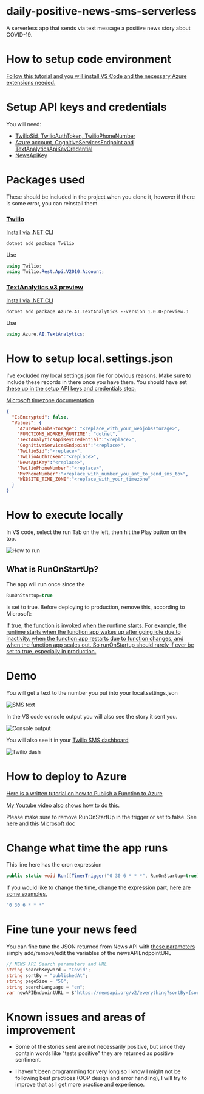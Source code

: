 # daily-positive-news-sms-serverless
A serverless app that sends via text message a positive news story about COVID-19.

# How to setup code environment

[Follow this tutorial and you will install VS Code and the necessary Azure extensions needed.](https://docs.microsoft.com/en-us/azure/azure-functions/functions-create-first-function-vs-code?pivots=programming-language-csharp)

# Setup API keys and credentials

You will need:
- [TwilioSid, TwilioAuthToken, TwilioPhoneNumber](https://www.twilio.com/docs/usage/tutorials/how-to-use-your-free-trial-account)
- [Azure account, CognitiveServicesEndpoint and TextAnalyticsApiKeyCredential](https://docs.microsoft.com/en-us/azure/cognitive-services/text-analytics/quickstarts/text-analytics-sdk?tabs=version-3&pivots=programming-language-csharp)
- [NewsApiKey](https://newsapi.org/docs/get-started)

# Packages used

These should be included in the project when you clone it, however if there is some error, you can reinstall them.

### [Twilio](https://www.twilio.com/docs/sms/quickstart/csharp-dotnet-core])

[Install via .NET CLI](https://docs.microsoft.com/en-us/nuget/consume-packages/install-use-packages-dotnet-cli)
```shell
dotnet add package Twilio
```
Use
```csharp
using Twilio;
using Twilio.Rest.Api.V2010.Account;
```

### [TextAnalytics v3 preview](https://www.nuget.org/packages/Azure.AI.TextAnalytics/1.0.0-preview.3)

[Install via .NET CLI](https://docs.microsoft.com/en-us/nuget/consume-packages/install-use-packages-dotnet-cli)
```shell
dotnet add package Azure.AI.TextAnalytics --version 1.0.0-preview.3
```
Use
```csharp
using Azure.AI.TextAnalytics;
```
# How to setup local.settings.json

I've excluded my local.settings.json file for obvious reasons. Make sure to include these records in there once you have them. You should have set [these up in the setup API keys and credentials step.](#Setup-API-keys-and-credentials)

[Microsoft timezone documentation](https://docs.microsoft.com/en-us/previous-versions/windows/it-pro/windows-vista/cc749073(v=ws.10)?WT.mc_id=personal-blog-marouill#time-zones)

```json
{
  "IsEncrypted": false,
  "Values": {
    "AzureWebJobsStorage": "<replace_with_your_webjobsstorage>",
    "FUNCTIONS_WORKER_RUNTIME": "dotnet",
    "TextAnalyticsApiKeyCredential":"<replace>",
    "CognitiveServicesEndpoint":"<replace>",
    "TwilioSid":"<replace>",
    "TwilioAuthToken":"<replace>",
    "NewsApiKey":"<replace>",
    "TwilioPhoneNumber":"<replace>",
    "MyPhoneNumber":"<replace_with_number_you_ant_to_send_sms_to>",
    "WEBSITE_TIME_ZONE":"<replace_with_your_timezone"
  }
}
```

# How to execute locally

In VS code, select the run Tab on the left, then hit the Play button on the top.

![How to run](howtorun.png "How to run")

## What is RunOnStartUp?
The app will run once since the 
```csharp
RunOnStartup=true
```
is set to true. Before deploying to production, remove this, according to Microsoft:

[If true, the function is invoked when the runtime starts. For example, the runtime starts when the function app wakes up after going idle due to inactivity. when the function app restarts due to function changes, and when the function app scales out. So runOnStartup should rarely if ever be set to true, especially in production.](https://docs.microsoft.com/en-us/azure/azure-functions/functions-bindings-timer?tabs=csharp#configuration)

# Demo

You will get a text to the number you put into your local.settings.json

![SMS text](smstext.png "SMS text")

In the VS code console output you will also see the story it sent you.

![Console output](console.png "Console output")

You will also see it in your [Twilio SMS dashboard](https://www.twilio.com/console/sms)

![Twilio dash](twiliodash.png "Twilio dash")

# How to deploy to Azure

[Here is a written tutorial on how to Publish a Function to Azure](https://docs.microsoft.com/en-us/azure/azure-functions/functions-create-first-function-vs-code?pivots=programming-language-csharp#publish-the-project-to-azure)

[My Youtube video also shows how to do this.](linktoytvideo.com)

Please make sure to remove RunOnStartUp in the trigger or set to false. See [here](#what-is-RunOnStartUp?) and this [Microsoft doc](https://docs.microsoft.com/en-us/azure/azure-functions/functions-bindings-timer?tabs=csharp#configuration)

# Change what time the app runs

This line here has the cron expression

```csharp
public static void Run([TimerTrigger("0 30 6 * * *", RunOnStartup=true)]TimerInfo myTimer, ILogger log)
```

If you would like to change the time, change the expression part, [here are some examples.](https://docs.microsoft.com/en-us/azure/azure-functions/functions-bindings-timer?tabs=csharp#ncrontab-expressions)
```csharp
"0 30 6 * * *"
```

# Fine tune your news feed

You can fine tune the JSON returned from News API with [these parameters](https://newsapi.org/docs/endpoints/everything) simply add/remove/edit the variables of the newsAPIEndpointURL
```csharp
// NEWS API Search parameters and URL
string searchKeyword = "Covid";
string sortBy = "publishedAt";
string pageSize = "50";
string searchLanguage = "en";
var newAPIEndpointURL = $"https://newsapi.org/v2/everything?sortBy={sortBy}&pageSize={pageSize}&language={searchLanguage}&q={searchKeyword}&apiKey={newsApiKey}";
```
# Known issues and areas of improvement

- Some of the stories sent are not necessarily positive, but since they contain words like "tests positive" they are returned as positive sentiment.

- I haven't been programming for very long so I know I might not be following best practices (OOP design and error handling), I will try to improve that as I get more practice and experience. 

